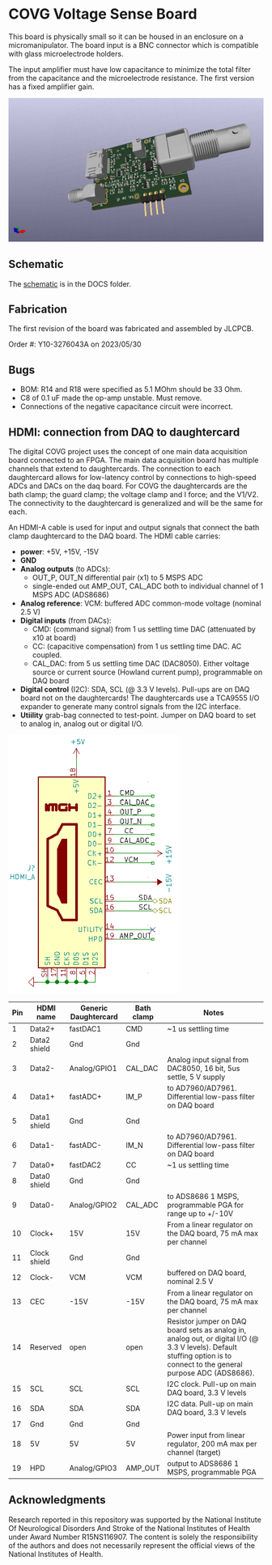 # COVG Voltage Sense Board

This board is physically small so it can be housed in an enclosure on a micromanipulator. The board input is a BNC connector which is compatible with glass microelectrode holders. 

The input amplifier must have low capacitance to minimize the total filter from the capacitance and the microelectrode resistance. The first version has a fixed amplifier gain. 

![Alt text](docs/voltage_sense_3d.png)

## Schematic
The [schematic](docs/voltage_sense.pdf) is in the DOCS folder.

## Fabrication
The first revision of the board was fabricated and assembled by 
JLCPCB. 

Order #: Y10-3276043A on 2023/05/30


## Bugs 
* BOM: R14 and R18 were specified as 5.1 MOhm should be 33 Ohm.
* C8 of 0.1 uF made the op-amp unstable. Must remove. 
* Connections of the negative capacitance circuit were incorrect. 


## HDMI: connection from DAQ to daughtercard 

The digital COVG project uses the concept of one main data acquisition board connected to an FPGA. The main data acquisition board has multiple channels that extend to daughtercards. The connection to each daughtercard allows for low-latency control by connections to high-speed ADCs and DACs on the daq board. For COVG the daughtercards are the bath clamp; the guard clamp; the voltage clamp and I force; and the V1/V2. The connectivity to the daughtercard is generalized and will be the same for each. 

An HDMI-A cable is used for input and output signals that connect the bath clamp daughtercard to the DAQ board. The HDMI cable carries:

- **power**: +5V, +15V, -15V
- **GND** 
- **Analog outputs** (to ADCs): 
	- OUT\_P, OUT\_N differential pair (x1) to 5 MSPS ADC 
	- single-ended out AMP\_OUT, CAL\_ADC both to individual channel of 1 MSPS ADC (ADS8686) 
- **Analog reference**: VCM: buffered ADC common-mode voltage (nominal 2.5 V)
- **Digital inputs** (from DACs): 
	- CMD: (command signal) from 1 us settling time DAC (attenuated by x10 at board)
	- CC: (capacitive compensation) from 1 us settling time DAC. AC coupled. 
	- CAL_DAC: from 5 us settling time DAC (DAC8050). Either voltage source or current source (Howland current pump), programmable on DAQ board
- **Digital control** (I2C): SDA, SCL (@ 3.3 V levels). Pull-ups are on DAQ board not on the daughtercards! The daughtercards use a TCA9555 I/O expander to generate many control signals from the I2C interface. 
- **Utiility** grab-bag connected to test-point. Jumper on DAQ board to set to analog in, analog out or digital I/O.


![Alt text](docs/hdmi.png)


| Pin | HDMI name    | Generic Daughtercard     | Bath clamp | Notes  |
|-----|--------------|--------------|------------|---------------------------------------------------------------------------|
| 1   | Data2+       | fastDAC1     | CMD        | ~1 us settling time                      |
| 2   | Data2 shield | Gnd          | Gnd        |                                                                           |
| 3   | Data2-       | Analog/GPIO1 | CAL_DAC    | Analog input signal from DAC8050, 16 bit, 5us settle, 5 V supply                                                                         |
| 4   | Data1+       | fastADC+     | IM_P       | to AD7960/AD7961. Differential low-pass filter on DAQ board                                                                          |
| 5   | Data1 shield | Gnd          | Gnd        |                                                                           |
| 6   | Data1-       | fastADC-     | IM_N       | to AD7960/AD7961. Differential low-pass filter on DAQ board                                                                          |
| 7   | Data0+       | fastDAC2     | CC         | ~1 us settling time                                                                          |
| 8   | Data0 shield | Gnd          | Gnd        |                                                                           |
| 9   | Data0-       | Analog/GPIO2 | CAL_ADC    | to ADS8686 1 MSPS, programmable PGA for range up to +/-10V                                                           |
| 10  | Clock+       | 15V          | 15V        | From a linear regulator on the DAQ board, 75 mA max per channel                                                                         |
| 11  | Clock shield | Gnd          | Gnd        |                                                                           |
| 12  | Clock-       | VCM          | VCM        | buffered on DAQ board, nominal 2.5 V                                                                          |
| 13  | CEC          | -15V         | -15V       | From a linear regulator on the DAQ board, 75 mA max per channel                             |
| 14  | Reserved     | open         | open       | Resistor jumper on DAQ board sets as analog in, analog out, or digital I/O (@ 3.3 V levels). Default stuffing option is to connect to the general purpose ADC (ADS8686). |
| 15  | SCL          | SCL          | SCL        | I2C clock. Pull-up on main DAQ board, 3.3 V levels                |
| 16  | SDA          | SDA          | SDA        | I2C data. Pull-up on main DAQ board, 3.3 V levels                 |
| 17  | Gnd          | Gnd          | Gnd        |                                                                           |
| 18  | 5V           | 5V           | 5V         | Power input from linear regulator, 200 mA max per channel (target)  |
| 19  | HPD          | Analog/GPIO3 | AMP_OUT    | output to ADS8686 1 MSPS, programmable PGA                        |


## Acknowledgments
Research reported in this repository was supported by the National Institute Of Neurological Disorders And Stroke of the National Institutes of Health under Award Number R15NS116907. The content is solely the responsibility of the authors and does not necessarily represent the official views of the National Institutes of Health.
